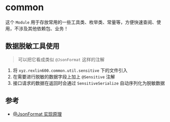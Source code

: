 # common

这个 `Module` 用于存放常用的一些工具类、枚举类、常量等，方便快速查阅、使用，不涉及其他依赖包、业务！


## 数据脱敏工具使用

> 可以把它看成类似 `@JsonFormat` 这样的注解

1. 将 `xyz.rexlin600.common.util.sensitive` 下的文件引入
2. 在需要进行脱敏的数据字段上加上 `@Sensitive` 注解
3. 接口请求的数据在返回时会通过 `SensitiveSerialize` 自动序列化为脱敏数据

## 参考

- [@JsonFormat 实现原理](https://www.jianshu.com/p/1031c09da1db)
